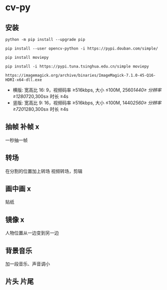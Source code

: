 # cv-py

## 安装

`python -m pip install --upgrade pip`

`pip install --user opencv-python -i https://pypi.douban.com/simple/`

`pip install moviepy`

`pip install -i https://pypi.tuna.tsinghua.edu.cn/simple moviepy`

`https://imagemagick.org/archive/binaries/ImageMagick-7.1.0-45-Q16-HDRI-x64-dll.exe`

- 横版: 宽高比 16: 9，视频码率 ≥516kbps, 大小 ≤100M, 2560*1440≥ 分辨率 ≥1280*720,300s≥ 时长 ≥4s
- 竖版: 宽高比 9: 16，视频码率 ≥516kbps, 大小 ≤100M, 1440*2560≥ 分辨率 ≥720*1280,300s≥ 时长 ≥4s

## 抽帧 补帧 x

一秒抽一帧

## 转场

在分割的位置加上转场
视频转场，剪辑

## 画中画 x

贴纸

## 镜像 x

人物位置从一边变到另一边

## 背景音乐

加一段音乐、声音调小

## 片头 片尾
